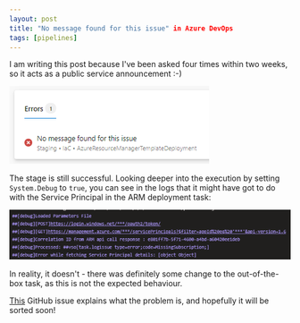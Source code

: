 ```yaml
---
layout: post
title: "No message found for this issue" in Azure DevOps
tags: [pipelines]
---
```

I am writing this post because I've been asked four times within two weeks, so it acts as a public service announcement :-)

![](/images/posts/2020-11-10_17-02-54.png)

The stage is still successful. Looking deeper into the execution by setting ```System.Debug``` to ```true```, you can see in the logs that it might have got to do with the Service Principal in the ARM deployment task:

![](/images/posts/2020-11-10_17-07-15.png)

In reality, it doesn't - there was definitely some change to the out-of-the-box task, as this is not the expected behaviour.  

[This](https://github.com/microsoft/azure-pipelines-tasks/issues/13797) GitHub issue explains what the problem is, and hopefully it will be sorted soon!